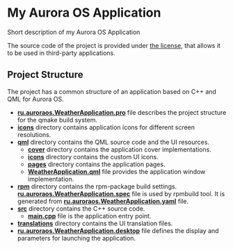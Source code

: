 # My Aurora OS Application

Short description of my Aurora OS Application

The source code of the project is provided under
[the license](LICENSE.BSD-3-CLAUSE.md),
that allows it to be used in third-party applications.

## Project Structure

The project has a common structure
of an application based on C++ and QML for Aurora OS.

* **[ru.auroraos.WeatherApplication.pro](ru.auroraos.WeatherApplication.pro)** file
  describes the project structure for the qmake build system.
* **[icons](icons)** directory contains application icons for different screen resolutions.
* **[qml](qml)** directory contains the QML source code and the UI resources.
  * **[cover](qml/cover)** directory contains the application cover implementations.
  * **[icons](qml/icons)** directory contains the custom UI icons.
  * **[pages](qml/pages)** directory contains the application pages.
  * **[WeatherApplication.qml](qml/WeatherApplication.qml)** file
    provides the application window implementation.
* **[rpm](rpm)** directory contains the rpm-package build settings.
  **[ru.auroraos.WeatherApplication.spec](rpm/ru.auroraos.WeatherApplication.spec)** file is used by rpmbuild tool.
  It is generated from **[ru.auroraos.WeatherApplication.yaml](rpm/ru.auroraos.WeatherApplication.yaml)** file.
* **[src](src)** directory contains the C++ source code.
  * **[main.cpp](src/main.cpp)** file is the application entry point.
* **[translations](translations)** directory contains the UI translation files.
* **[ru.auroraos.WeatherApplication.desktop](ru.auroraos.WeatherApplication.desktop)** file
  defines the display and parameters for launching the application.